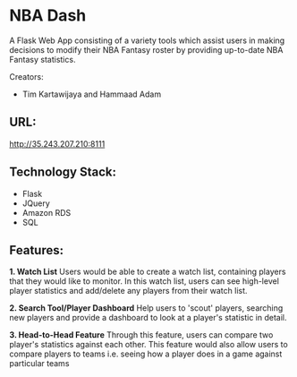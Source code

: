 # NBA Dash

A Flask Web App consisting of a variety tools which assist users in making	
decisions	to	modify their NBA Fantasy roster	by providing up-to-date	NBA	Fantasy	statistics.

Creators:
- Tim Kartawijaya and Hammaad Adam

## URL:
http://35.243.207.210:8111

## Technology Stack: 
- Flask 
- JQuery 
- Amazon RDS
- SQL

## Features: 

**1. Watch List**
Users	would	be able	to create	a	watch	list,	containing players that they would like to monitor. In this watch list, users can see high-level player statistics and add/delete any players from their watch list. 

**2. Search Tool/Player Dashboard**
Help users to 'scout' players, searching new players and provide a dashboard to look at a player's statistic in detail. 

**3. Head-to-Head Feature**
Through this feature, users can compare two player's statistics against each other. This feature would also allow users to compare players to teams i.e. seeing how a player does in a game against particular teams


